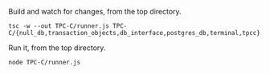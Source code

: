 
Build and watch for changes, from the top directory.

    tsc -w --out TPC-C/runner.js TPC-C/{null_db,transaction_objects,db_interface,postgres_db,terminal,tpcc}.ts

Run it, from the top directory.

    node TPC-C/runner.js
